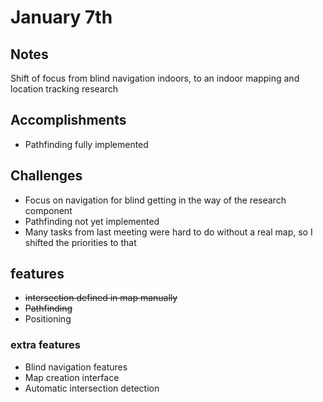 # January 7th

## Notes

Shift of focus from blind navigation indoors, to an indoor mapping and location tracking research

## Accomplishments

* Pathfinding fully implemented

## Challenges
* Focus on navigation for blind getting in the way of the research component 
* Pathfinding not yet implemented
* Many tasks from last meeting were hard to do without a real map, so I shifted the priorities to that

## features

* ~~intersection defined in map manually~~
* ~~Pathfinding~~
* Positioning

### extra features

* Blind navigation features
* Map creation interface
* Automatic intersection detection
